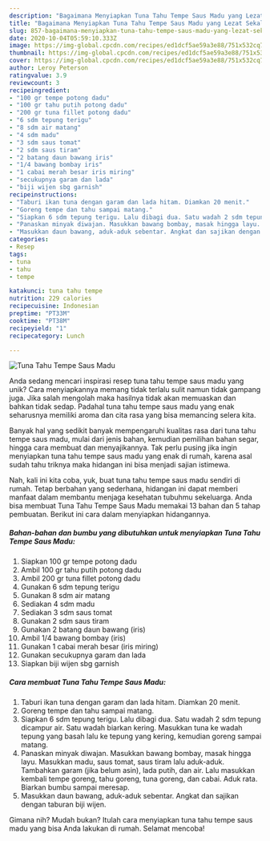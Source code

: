 ```yaml
---
description: "Bagaimana Menyiapkan Tuna Tahu Tempe Saus Madu yang Lezat Sekali"
title: "Bagaimana Menyiapkan Tuna Tahu Tempe Saus Madu yang Lezat Sekali"
slug: 857-bagaimana-menyiapkan-tuna-tahu-tempe-saus-madu-yang-lezat-sekali
date: 2020-10-04T05:59:10.333Z
image: https://img-global.cpcdn.com/recipes/ed1dcf5ae59a3e88/751x532cq70/tuna-tahu-tempe-saus-madu-foto-resep-utama.jpg
thumbnail: https://img-global.cpcdn.com/recipes/ed1dcf5ae59a3e88/751x532cq70/tuna-tahu-tempe-saus-madu-foto-resep-utama.jpg
cover: https://img-global.cpcdn.com/recipes/ed1dcf5ae59a3e88/751x532cq70/tuna-tahu-tempe-saus-madu-foto-resep-utama.jpg
author: Leroy Peterson
ratingvalue: 3.9
reviewcount: 3
recipeingredient:
- "100 gr tempe potong dadu"
- "100 gr tahu putih potong dadu"
- "200 gr tuna fillet potong dadu"
- "6 sdm tepung terigu"
- "8 sdm air matang"
- "4 sdm madu"
- "3 sdm saus tomat"
- "2 sdm saus tiram"
- "2 batang daun bawang iris"
- "1/4 bawang bombay iris"
- "1 cabai merah besar iris miring"
- "secukupnya garam dan lada"
- "biji wijen sbg garnish"
recipeinstructions:
- "Taburi ikan tuna dengan garam dan lada hitam. Diamkan 20 menit."
- "Goreng tempe dan tahu sampai matang."
- "Siapkan 6 sdm tepung terigu. Lalu dibagi dua. Satu wadah 2 sdm tepung dicampur air. Satu wadah biarkan kering. Masukkan tuna ke wadah tepung yang basah lalu ke tepung yang kering, kemudian goreng sampai matang."
- "Panaskan minyak diwajan. Masukkan bawang bombay, masak hingga layu. Masukkan madu, saus tomat, saus tiram lalu aduk-aduk. Tambahkan garam (jika belum asin), lada putih, dan air. Lalu masukkan kembali tempe goreng, tahu goreng, tuna goreng, dan cabai. Aduk rata. Biarkan bumbu sampai meresap."
- "Masukkan daun bawang, aduk-aduk sebentar. Angkat dan sajikan dengan taburan biji wijen."
categories:
- Resep
tags:
- tuna
- tahu
- tempe

katakunci: tuna tahu tempe 
nutrition: 229 calories
recipecuisine: Indonesian
preptime: "PT33M"
cooktime: "PT38M"
recipeyield: "1"
recipecategory: Lunch

---
```



![Tuna Tahu Tempe Saus Madu](https://img-global.cpcdn.com/recipes/ed1dcf5ae59a3e88/751x532cq70/tuna-tahu-tempe-saus-madu-foto-resep-utama.jpg)

Anda sedang mencari inspirasi resep tuna tahu tempe saus madu yang unik? Cara menyiapkannya memang tidak terlalu sulit namun tidak gampang juga. Jika salah mengolah maka hasilnya tidak akan memuaskan dan bahkan tidak sedap. Padahal tuna tahu tempe saus madu yang enak seharusnya memiliki aroma dan cita rasa yang bisa memancing selera kita.

Banyak hal yang sedikit banyak mempengaruhi kualitas rasa dari tuna tahu tempe saus madu, mulai dari jenis bahan, kemudian pemilihan bahan segar, hingga cara membuat dan menyajikannya. Tak perlu pusing jika ingin menyiapkan tuna tahu tempe saus madu yang enak di rumah, karena asal sudah tahu triknya maka hidangan ini bisa menjadi sajian istimewa.




Nah, kali ini kita coba, yuk, buat tuna tahu tempe saus madu sendiri di rumah. Tetap berbahan yang sederhana, hidangan ini dapat memberi manfaat dalam membantu menjaga kesehatan tubuhmu sekeluarga. Anda bisa membuat Tuna Tahu Tempe Saus Madu memakai 13 bahan dan 5 tahap pembuatan. Berikut ini cara dalam menyiapkan hidangannya.

<!--inarticleads1-->

##### Bahan-bahan dan bumbu yang dibutuhkan untuk menyiapkan Tuna Tahu Tempe Saus Madu:

1. Siapkan 100 gr tempe potong dadu
1. Ambil 100 gr tahu putih potong dadu
1. Ambil 200 gr tuna fillet potong dadu
1. Gunakan 6 sdm tepung terigu
1. Gunakan 8 sdm air matang
1. Sediakan 4 sdm madu
1. Sediakan 3 sdm saus tomat
1. Gunakan 2 sdm saus tiram
1. Gunakan 2 batang daun bawang (iris)
1. Ambil 1/4 bawang bombay (iris)
1. Gunakan 1 cabai merah besar (iris miring)
1. Gunakan secukupnya garam dan lada
1. Siapkan biji wijen sbg garnish




<!--inarticleads2-->

##### Cara membuat Tuna Tahu Tempe Saus Madu:

1. Taburi ikan tuna dengan garam dan lada hitam. Diamkan 20 menit.
1. Goreng tempe dan tahu sampai matang.
1. Siapkan 6 sdm tepung terigu. Lalu dibagi dua. Satu wadah 2 sdm tepung dicampur air. Satu wadah biarkan kering. Masukkan tuna ke wadah tepung yang basah lalu ke tepung yang kering, kemudian goreng sampai matang.
1. Panaskan minyak diwajan. Masukkan bawang bombay, masak hingga layu. Masukkan madu, saus tomat, saus tiram lalu aduk-aduk. Tambahkan garam (jika belum asin), lada putih, dan air. Lalu masukkan kembali tempe goreng, tahu goreng, tuna goreng, dan cabai. Aduk rata. Biarkan bumbu sampai meresap.
1. Masukkan daun bawang, aduk-aduk sebentar. Angkat dan sajikan dengan taburan biji wijen.




Gimana nih? Mudah bukan? Itulah cara menyiapkan tuna tahu tempe saus madu yang bisa Anda lakukan di rumah. Selamat mencoba!
